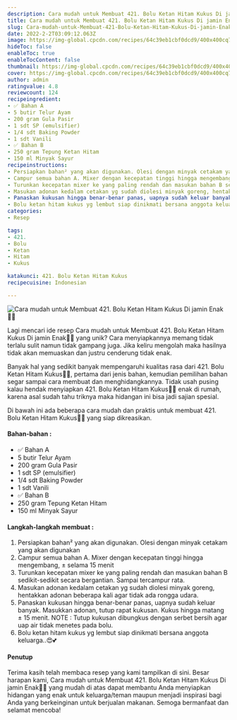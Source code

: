 ```yaml
---
description: Cara mudah untuk Membuat 421. Bolu Ketan Hitam Kukus Di jamin Enak"
title: Cara mudah untuk Membuat 421. Bolu Ketan Hitam Kukus Di jamin Enak
slug: Cara-mudah-untuk-Membuat-421-Bolu-Ketan-Hitam-Kukus-Di-jamin-Enak
date: 2022-2-2T03:09:12.063Z
image: https://img-global.cpcdn.com/recipes/64c39eb1cbf0dcd9/400x400cq70/photo.jpg
hideToc: false
enableToc: true
enableTocContent: false
thumbnail: https://img-global.cpcdn.com/recipes/64c39eb1cbf0dcd9/400x400cq70/photo.jpg
cover: https://img-global.cpcdn.com/recipes/64c39eb1cbf0dcd9/400x400cq70/photo.jpg
author: admin
ratingvalue: 4.8
reviewcount: 124
recipeingredient:
- ✅ Bahan A
- 5 butir Telur Ayam
- 200 gram Gula Pasir
- 1 sdt SP (emulsifier)
- 1/4 sdt Baking Powder
- 1 sdt Vanili
- ✅ Bahan B
- 250 gram Tepung Ketan Hitam
- 150 ml Minyak Sayur
recipeinstructions:
- Persiapkan bahan² yang akan digunakan. Olesi dengan minyak cetakam yang akan digunakan
- Campur semua bahan A. Mixer dengan kecepatan tinggi hingga mengembang, ± selama 15 menit
- Turunkan kecepatan mixer ke yang paling rendah dan masukan bahan B sedikit-sedikit secara bergantian. Sampai tercampur rata.
- Masukan adonan kedalam cetakan yg sudah diolesi minyak goreng, hentakkan adonan beberapa kali agar tidak ada rongga udara.
- Panaskan kukusan hingga benar-benar panas, uapnya sudah keluar banyak. Masukkan adonan, tutup rapat kukusan. Kukus hingga matang ± 15 menit. NOTE : Tutup kukusan dibungkus dengan serbet bersih agar uap air tidak menetes pada bolu.
- Bolu ketan hitam kukus yg lembut siap dinikmati bersana anggota keluarga..😍💕
categories:
- Resep

tags:
- 421.
- Bolu
- Ketan
- Hitam
- Kukus

katakunci: 421. Bolu Ketan Hitam Kukus
recipecuisine: Indonesian

---
```


![Cara mudah untuk Membuat 421. Bolu Ketan Hitam Kukus Di jamin Enak👩‍🍳](https://img-global.cpcdn.com/recipes/64c39eb1cbf0dcd9/400x400cq70/photo.jpg)

Lagi mencari ide resep Cara mudah untuk Membuat 421. Bolu Ketan Hitam Kukus Di jamin Enak👩‍🍳 yang unik? Cara menyiapkannya memang tidak terlalu sulit namun tidak gampang juga. Jika keliru mengolah maka hasilnya tidak akan memuaskan dan justru cenderung tidak enak.

Banyak hal yang sedikit banyak mempengaruhi kualitas rasa dari 421. Bolu Ketan Hitam Kukus👩‍🍳, pertama dari jenis bahan, kemudian pemilihan bahan segar sampai cara membuat dan menghidangkannya. Tidak usah pusing kalau hendak menyiapkan 421. Bolu Ketan Hitam Kukus👩‍🍳 enak di rumah, karena asal sudah tahu triknya maka hidangan ini bisa jadi sajian spesial.

Di bawah ini ada beberapa cara mudah dan praktis untuk membuat 421. Bolu Ketan Hitam Kukus👩‍🍳 yang siap dikreasikan.

<!--inarticleads1-->

#### Bahan-bahan :

- ✅ Bahan A
- 5 butir Telur Ayam
- 200 gram Gula Pasir
- 1 sdt SP (emulsifier)
- 1/4 sdt Baking Powder
- 1 sdt Vanili
- ✅ Bahan B
- 250 gram Tepung Ketan Hitam
- 150 ml Minyak Sayur

<!--inarticleads2-->

#### Langkah-langkah membuat :

1. Persiapkan bahan² yang akan digunakan. Olesi dengan minyak cetakam yang akan digunakan
1. Campur semua bahan A. Mixer dengan kecepatan tinggi hingga mengembang, ± selama 15 menit
1. Turunkan kecepatan mixer ke yang paling rendah dan masukan bahan B sedikit-sedikit secara bergantian. Sampai tercampur rata.
1. Masukan adonan kedalam cetakan yg sudah diolesi minyak goreng, hentakkan adonan beberapa kali agar tidak ada rongga udara.
1. Panaskan kukusan hingga benar-benar panas, uapnya sudah keluar banyak. Masukkan adonan, tutup rapat kukusan. Kukus hingga matang ± 15 menit. NOTE : Tutup kukusan dibungkus dengan serbet bersih agar uap air tidak menetes pada bolu.
1. Bolu ketan hitam kukus yg lembut siap dinikmati bersana anggota keluarga..😍💕

#### Penutup

Terima kasih telah membaca resep yang kami tampilkan di sini. Besar harapan kami, Cara mudah untuk Membuat 421. Bolu Ketan Hitam Kukus Di jamin Enak👩‍🍳 yang mudah di atas dapat membantu Anda menyiapkan hidangan yang enak untuk keluarga/teman maupun menjadi inspirasi bagi Anda yang berkeinginan untuk berjualan makanan. Semoga bermanfaat dan selamat mencoba!